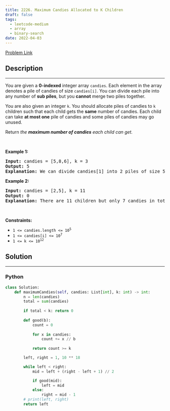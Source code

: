 ```yaml
---
title: 2226. Maximum Candies Allocated to K Children
draft: false
tags: 
  - leetcode-medium
  - array
  - binary-search
date: 2022-04-03
---
```


[Problem Link](https://leetcode.com/problems/maximum-candies-allocated-to-k-children/)

## Description

---
<p>You are given a <strong>0-indexed</strong> integer array <code>candies</code>. Each element in the array denotes a pile of candies of size <code>candies[i]</code>. You can divide each pile into any number of <strong>sub piles</strong>, but you <strong>cannot</strong> merge two piles together.</p>

<p>You are also given an integer <code>k</code>. You should allocate piles of candies to <code>k</code> children such that each child gets the <strong>same</strong> number of candies. Each child can take <strong>at most one</strong> pile of candies and some piles of candies may go unused.</p>

<p>Return <em>the <strong>maximum number of candies</strong> each child can get.</em></p>
<p>&nbsp;</p>
<p><strong class="example">Example 1:</strong></p>

<pre>
<strong>Input:</strong> candies = [5,8,6], k = 3
<strong>Output:</strong> 5
<strong>Explanation:</strong> We can divide candies[1] into 2 piles of size 5 and 3, and candies[2] into 2 piles of size 5 and 1. We now have five piles of candies of sizes 5, 5, 3, 5, and 1. We can allocate the 3 piles of size 5 to 3 children. It can be proven that each child cannot receive more than 5 candies.
</pre>

<p><strong class="example">Example 2:</strong></p>

<pre>
<strong>Input:</strong> candies = [2,5], k = 11
<strong>Output:</strong> 0
<strong>Explanation:</strong> There are 11 children but only 7 candies in total, so it is impossible to ensure each child receives at least one candy. Thus, each child gets no candy and the answer is 0.
</pre>

<p>&nbsp;</p>
<p><strong>Constraints:</strong></p>

<ul>
	<li><code>1 &lt;= candies.length &lt;= 10<sup>5</sup></code></li>
	<li><code>1 &lt;= candies[i] &lt;= 10<sup>7</sup></code></li>
	<li><code>1 &lt;= k &lt;= 10<sup>12</sup></code></li>
</ul>


## Solution

---
### Python
``` py title='maximum-candies-allocated-to-k-children'
class Solution:
    def maximumCandies(self, candies: List[int], k: int) -> int:
        n = len(candies)
        total = sum(candies)
        
        if total < k: return 0
        
        def good(b):
            count = 0
            
            for x in candies:
                count += x // b
            
            return count >= k

        left, right = 1, 10 ** 18

        while left < right:
            mid = left + (right - left + 1) // 2

            if good(mid):
                left = mid
            else:
                right = mid - 1
        # print(left, right)
        return left
            
            
```

